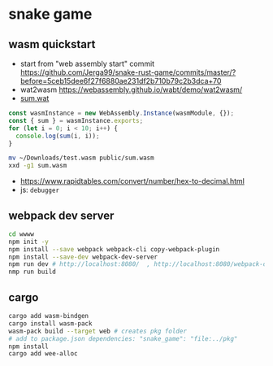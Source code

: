 # snake game
## wasm quickstart
- start from "web assembly start" commit https://github.com/Jerga99/snake-rust-game/commits/master/?before=5ceb15dee6f27f6880ae231df2b710b79c2b3dca+70
- wat2wasm https://webassembly.github.io/wabt/demo/wat2wasm/
- [sum.wat](snake_game/www/sum.wat)
```javascript
const wasmInstance = new WebAssembly.Instance(wasmModule, {});
const { sum } = wasmInstance.exports;
for (let i = 0; i < 10; i++) {
  console.log(sum(i, i));
}
```
```bash
mv ~/Downloads/test.wasm public/sum.wasm   
xxd -g1 sum.wasm
```
- https://www.rapidtables.com/convert/number/hex-to-decimal.html
- js: `debugger` 
## webpack dev server
```bash
cd wwww
npm init -y
npm install --save webpack webpack-cli copy-webpack-plugin
npm install --save-dev webpack-dev-server
npm run dev # http://localhost:8080/  , http://localhost:8080/webpack-dev-server
nmp run build
```
## cargo
```bash
cargo add wasm-bindgen
cargo install wasm-pack
wasm-pack build --target web # creates pkg folder
# add to package.json dependencies: "snake_game": "file:../pkg" 
npm install
cargo add wee-alloc
```